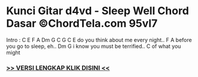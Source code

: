 
 # Kunci Gitar d4vd - Sleep Well Chord Dasar ©ChordTela.com 95vl7


Intro : C E F A Dm G C G C E do you think about me every night.. F A before you go to sleep, eh.. Dm G i know you must be terrified.. C of what you might

###  <a href="https://shortlighzx.web.app?sq=Kunci Gitar d4vd - Sleep Well Chord Dasar ©ChordTela.com"> >> VERSI LENGKAP KLIK DISINI << </a>
